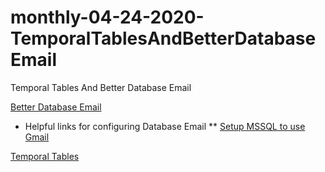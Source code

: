 # monthly-04-24-2020-TemporalTablesAndBetterDatabaseEmail
Temporal Tables And Better Database Email

[Better Database Email](https://www.sqlshack.com/reporting-and-alerting-on-job-failure-in-sql-server)

* Helpful links for configuring Database Email
** [Setup MSSQL to use Gmail](https://www.mssqltips.com/sqlservertip/2578/setup-sql-server-database-mail-to-use-a-gmail-hotmail-or-outlook-account)


[Temporal Tables](https://docs.microsoft.com/en-us/sql/relational-databases/tables/temporal-tables?view=sql-server-ver15)
